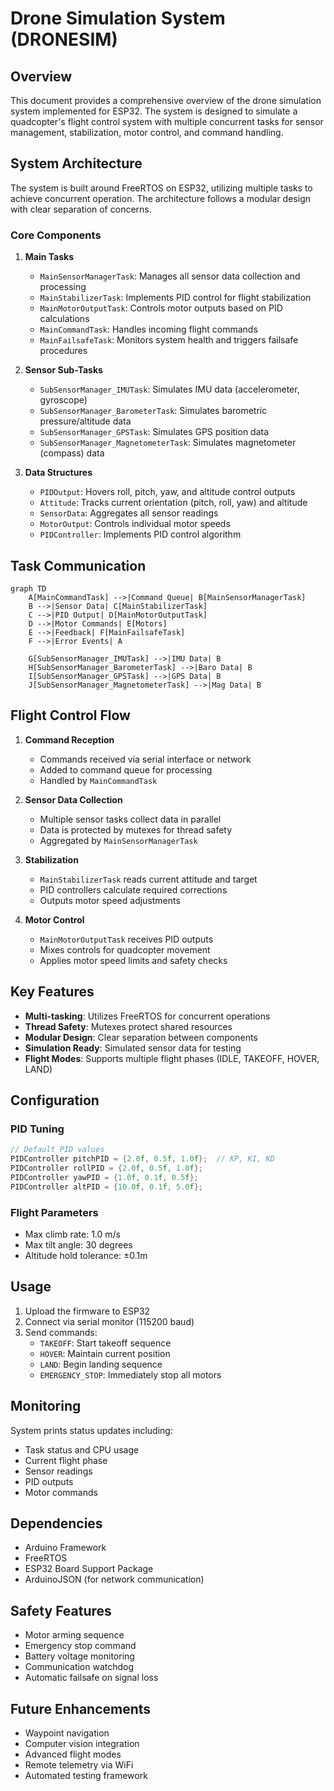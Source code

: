 # Drone Simulation System (DRONESIM)

## Overview
This document provides a comprehensive overview of the drone simulation system implemented for ESP32. The system is designed to simulate a quadcopter's flight control system with multiple concurrent tasks for sensor management, stabilization, motor control, and command handling.

## System Architecture

The system is built around FreeRTOS on ESP32, utilizing multiple tasks to achieve concurrent operation. The architecture follows a modular design with clear separation of concerns.

### Core Components

1. **Main Tasks**
   - `MainSensorManagerTask`: Manages all sensor data collection and processing
   - `MainStabilizerTask`: Implements PID control for flight stabilization
   - `MainMotorOutputTask`: Controls motor outputs based on PID calculations
   - `MainCommandTask`: Handles incoming flight commands
   - `MainFailsafeTask`: Monitors system health and triggers failsafe procedures

2. **Sensor Sub-Tasks**
   - `SubSensorManager_IMUTask`: Simulates IMU data (accelerometer, gyroscope)
   - `SubSensorManager_BarometerTask`: Simulates barometric pressure/altitude data
   - `SubSensorManager_GPSTask`: Simulates GPS position data
   - `SubSensorManager_MagnetometerTask`: Simulates magnetometer (compass) data

3. **Data Structures**
   - `PIDOutput`: Hovers roll, pitch, yaw, and altitude control outputs
   - `Attitude`: Tracks current orientation (pitch, roll, yaw) and altitude
   - `SensorData`: Aggregates all sensor readings
   - `MotorOutput`: Controls individual motor speeds
   - `PIDController`: Implements PID control algorithm

## Task Communication

```mermaid
graph TD
    A[MainCommandTask] -->|Command Queue| B[MainSensorManagerTask]
    B -->|Sensor Data| C[MainStabilizerTask]
    C -->|PID Output| D[MainMotorOutputTask]
    D -->|Motor Commands| E[Motors]
    E -->|Feedback| F[MainFailsafeTask]
    F -->|Error Events| A
    
    G[SubSensorManager_IMUTask] -->|IMU Data| B
    H[SubSensorManager_BarometerTask] -->|Baro Data| B
    I[SubSensorManager_GPSTask] -->|GPS Data| B
    J[SubSensorManager_MagnetometerTask] -->|Mag Data| B
```

## Flight Control Flow

1. **Command Reception**
   - Commands received via serial interface or network
   - Added to command queue for processing
   - Handled by `MainCommandTask`

2. **Sensor Data Collection**
   - Multiple sensor tasks collect data in parallel
   - Data is protected by mutexes for thread safety
   - Aggregated by `MainSensorManagerTask`

3. **Stabilization**
   - `MainStabilizerTask` reads current attitude and target
   - PID controllers calculate required corrections
   - Outputs motor speed adjustments

4. **Motor Control**
   - `MainMotorOutputTask` receives PID outputs
   - Mixes controls for quadcopter movement
   - Applies motor speed limits and safety checks

## Key Features

- **Multi-tasking**: Utilizes FreeRTOS for concurrent operations
- **Thread Safety**: Mutexes protect shared resources
- **Modular Design**: Clear separation between components
- **Simulation Ready**: Simulated sensor data for testing
- **Flight Modes**: Supports multiple flight phases (IDLE, TAKEOFF, HOVER, LAND)

## Configuration

### PID Tuning
```cpp
// Default PID values
PIDController pitchPID = {2.0f, 0.5f, 1.0f};  // KP, KI, KD
PIDController rollPID = {2.0f, 0.5f, 1.0f};
PIDController yawPID = {1.0f, 0.1f, 0.5f};
PIDController altPID = {10.0f, 0.1f, 5.0f};
```

### Flight Parameters
- Max climb rate: 1.0 m/s
- Max tilt angle: 30 degrees
- Altitude hold tolerance: ±0.1m

## Usage

1. Upload the firmware to ESP32
2. Connect via serial monitor (115200 baud)
3. Send commands:
   - `TAKEOFF`: Start takeoff sequence
   - `HOVER`: Maintain current position
   - `LAND`: Begin landing sequence
   - `EMERGENCY_STOP`: Immediately stop all motors

## Monitoring

System prints status updates including:
- Task status and CPU usage
- Current flight phase
- Sensor readings
- PID outputs
- Motor commands

## Dependencies

- Arduino Framework
- FreeRTOS
- ESP32 Board Support Package
- ArduinoJSON (for network communication)

## Safety Features

- Motor arming sequence
- Emergency stop command
- Battery voltage monitoring
- Communication watchdog
- Automatic failsafe on signal loss

## Future Enhancements

- Waypoint navigation
- Computer vision integration
- Advanced flight modes
- Remote telemetry via WiFi
- Automated testing framework
